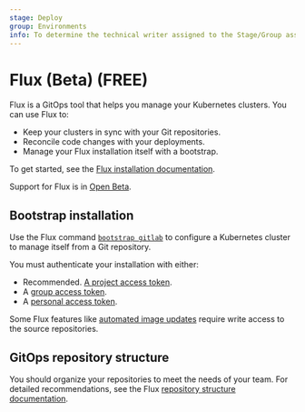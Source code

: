 ```yaml
---
stage: Deploy
group: Environments
info: To determine the technical writer assigned to the Stage/Group associated with this page, see https://about.gitlab.com/handbook/product/ux/technical-writing/#assignments
---
```


# Flux (Beta) **(FREE)**

Flux is a GitOps tool that helps you manage your Kubernetes clusters.
You can use Flux to:

- Keep your clusters in sync with your Git repositories.
- Reconcile code changes with your deployments.
- Manage your Flux installation itself with a bootstrap.

To get started, see the [Flux installation documentation](https://fluxcd.io/flux/installation).

Support for Flux is in [Open Beta](../../../../policy/alpha-beta-support.md#beta-features).

## Bootstrap installation

Use the Flux command [`bootstrap gitlab`](https://fluxcd.io/flux/installation/#gitlab-and-gitlab-enterprise)
to configure a Kubernetes cluster to manage itself from a Git repository.

You must authenticate your installation with either:

- Recommended. [A project access token](../../../project/settings/project_access_tokens.md).
- A [group access token](../../../group/settings/group_access_tokens.md).
- A [personal access token](../../../profile/personal_access_tokens.md).

Some Flux features like [automated image updates](https://fluxcd.io/flux/guides/image-update/) require
write access to the source repositories.

## GitOps repository structure

You should organize your repositories to meet the needs of your team. For detailed recommendations, see the Flux [repository structure documentation](https://fluxcd.io/flux/guides/repository-structure/).
